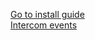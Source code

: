 [Go to install guide](https://github.com/rosteleset/rbt/blob/main/doc/11.syslog.md)  
[Intercom events](https://github.com/rosteleset/rbt/tree/main/server/syslog/doc)